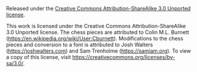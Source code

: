 Released under the [Creative Commons Attribution-ShareAlike 3.0 Unported license](https://creativecommons.org/licenses/by-sa/3.0/).

This work is licensed under the Creative Commons Attribution-ShareAlike 3.0 Unported license. The chess pieces are attributed to Colin M.L. Burnett (https://en.wikipedia.org/wiki/User:Cburnett). Modifications to the chess pieces and conversion to a font is attributed to Josh Walters (https://joshwalters.com) and Sam Trenholme (https://samiam.org). To view a copy of this license, visit https://creativecommons.org/licenses/by-sa/3.0/.
